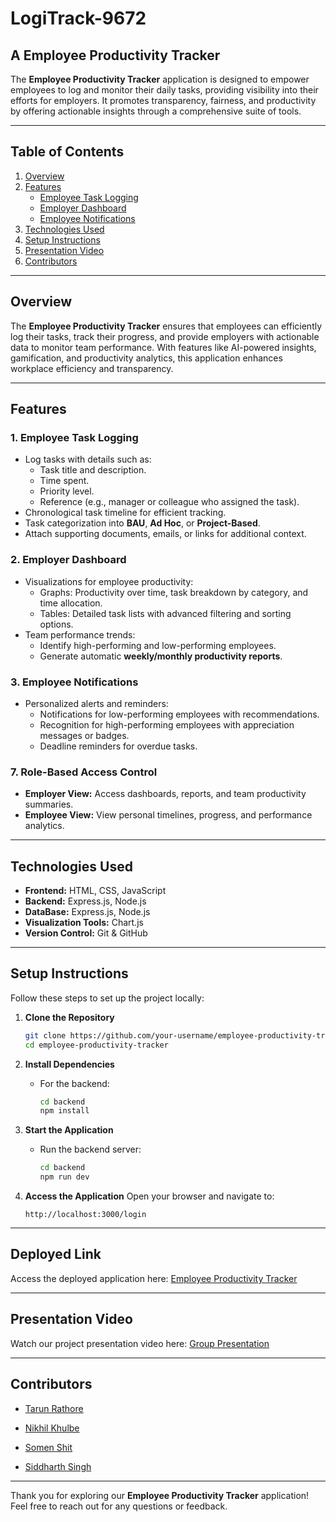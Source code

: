 # LogiTrack-9672

## A Employee Productivity Tracker

The **Employee Productivity Tracker** application is designed to empower employees to log and monitor their daily tasks, providing visibility into their efforts for employers. It promotes transparency, fairness, and productivity by offering actionable insights through a comprehensive suite of tools.

---

## Table of Contents

1. [Overview](#overview)
2. [Features](#features)
   - [Employee Task Logging](#1-employee-task-logging)
   - [Employer Dashboard](#2-employer-dashboard)
   - [Employee Notifications](#3-role-based-access-control)
3. [Technologies Used](#technologies-used)
4. [Setup Instructions](#setup-instructions)
5. [Presentation Video](#presentation-video)
6. [Contributors](#contributors)

---

## Overview

The **Employee Productivity Tracker** ensures that employees can efficiently log their tasks, track their progress, and provide employers with actionable data to monitor team performance. With features like AI-powered insights, gamification, and productivity analytics, this application enhances workplace efficiency and transparency.

---

## Features

### **1. Employee Task Logging**

- Log tasks with details such as:
  - Task title and description.
  - Time spent.
  - Priority level.
  - Reference (e.g., manager or colleague who assigned the task).
- Chronological task timeline for efficient tracking.
- Task categorization into **BAU**, **Ad Hoc**, or **Project-Based**.
- Attach supporting documents, emails, or links for additional context.

### **2. Employer Dashboard**

- Visualizations for employee productivity:
  - Graphs: Productivity over time, task breakdown by category, and time allocation.
  - Tables: Detailed task lists with advanced filtering and sorting options.
- Team performance trends:
  - Identify high-performing and low-performing employees.
  - Generate automatic **weekly/monthly productivity reports**.

### **3. Employee Notifications**

- Personalized alerts and reminders:
  - Notifications for low-performing employees with recommendations.
  - Recognition for high-performing employees with appreciation messages or badges.
  - Deadline reminders for overdue tasks.

### **7. Role-Based Access Control**

- **Employer View:** Access dashboards, reports, and team productivity summaries.
- **Employee View:** View personal timelines, progress, and performance analytics.

---

## Technologies Used

- **Frontend:** HTML, CSS, JavaScript
- **Backend:** Express.js, Node.js
- **DataBase:** Express.js, Node.js
- **Visualization Tools:** Chart.js
- **Version Control:** Git & GitHub

---

## Setup Instructions

Follow these steps to set up the project locally:

1. **Clone the Repository**

   ```bash
   git clone https://github.com/your-username/employee-productivity-tracker.git
   cd employee-productivity-tracker
   ```

2. **Install Dependencies**

   - For the backend:
     ```bash
     cd backend
     npm install
     ```

3. **Start the Application**

   - Run the backend server:
     ```bash
     cd backend
     npm run dev
     ```

4. **Access the Application**
   Open your browser and navigate to:
   ```
   http://localhost:3000/login
   ```

---

## Deployed Link

Access the deployed application here: [Employee Productivity Tracker](#)

---

## Presentation Video

Watch our project presentation video here: [Group Presentation](#)

---

## Contributors

- [Tarun Rathore](https://github.com/taruncodex)

- [Nikhil Khulbe](https://github.com/nikhil-khulbe)

- [Somen Shit](https://github.com/shit630)

- [Siddharth Singh](https://github.com/Ego-TheCelestial)

---

Thank you for exploring our **Employee Productivity Tracker** application! Feel free to reach out for any questions or feedback.
